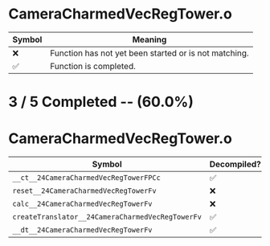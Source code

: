 # CameraCharmedVecRegTower.o
| Symbol | Meaning 
| ------------- | ------------- 
| :x: | Function has not yet been started or is not matching. 
| :white_check_mark: | Function is completed. 


# 3 / 5 Completed -- (60.0%)
# CameraCharmedVecRegTower.o
| Symbol | Decompiled? |
| ------------- | ------------- |
| `__ct__24CameraCharmedVecRegTowerFPCc` | :white_check_mark: |
| `reset__24CameraCharmedVecRegTowerFv` | :x: |
| `calc__24CameraCharmedVecRegTowerFv` | :x: |
| `createTranslator__24CameraCharmedVecRegTowerFv` | :white_check_mark: |
| `__dt__24CameraCharmedVecRegTowerFv` | :white_check_mark: |
